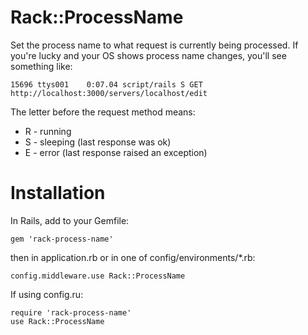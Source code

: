 Rack::ProcessName
=================

Set the process name to what request is currently being processed. If you're
lucky and your OS shows process name changes, you'll see something like:

    15696 ttys001    0:07.04 script/rails S GET http://localhost:3000/servers/localhost/edit   

The letter before the request method means:

  * R - running
  * S - sleeping (last response was ok)
  * E - error (last response raised an exception)

Installation
============

In Rails, add to your Gemfile:

    gem 'rack-process-name'

then in application.rb or in one of config/environments/*.rb:

    config.middleware.use Rack::ProcessName

If using config.ru:

    require 'rack-process-name'
    use Rack::ProcessName

